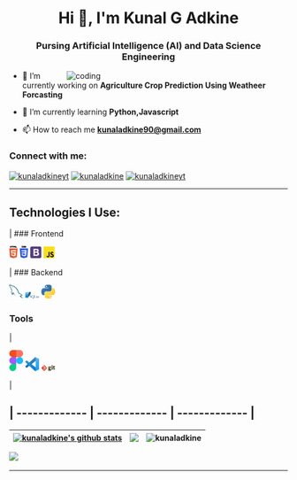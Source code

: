 <h1 align="center">Hi 👋, I'm Kunal G Adkine</h1>
<h3 align="center"> Pursing Artificial Intelligence (AI) and Data Science Engineering</h3>

<img align="right" alt="coding" width="400" src="https://user-images.githubusercontent.com/55389276/140866485-8fb1c876-9a8f-4d6a-98dc-08c4981eaf70.gif">


- 🔭 I’m currently working on **Agriculture Crop Prediction Using Weatheer Forcasting**

- 🌱 I’m currently learning **Python,Javascript**

- 📫 How to reach me **kunaladkine90@gmail.com**

<h3 align="left">Connect with me:</h3>
<p align="left">
<a href="https://codepen.io/kunaladkineyt" target="blank"><img align="center" src="https://raw.githubusercontent.com/rahuldkjain/github-profile-readme-generator/master/src/images/icons/Social/codepen.svg" alt="kunaladkineyt" height="30" width="40" /></a>
<a href="https://linkedin.com/in/kunaladkine" target="blank"><img align="center" src="https://raw.githubusercontent.com/rahuldkjain/github-profile-readme-generator/master/src/images/icons/Social/linked-in-alt.svg" alt="kunaladkine" height="30" width="40" /></a>
<a href="https://instagram.com/kunaladkineyt" target="blank"><img align="center" src="https://raw.githubusercontent.com/rahuldkjain/github-profile-readme-generator/master/src/images/icons/Social/instagram.svg" alt="kunaladkineyt" height="30" width="40" /></a>
</p>

---

## Technologies I Use:
| ### Frontend
<div>
  <img src ="./images/html-5.svg" alt="HTML5" width="3%" title='HTML5'/>
  <img src ="./images/css-3.svg" alt="CSS3" width="3%" title='CSS3'/>
  <img src ="./images/bootstrap.svg" alt="Bootstrap" width="4%" title='Bootstrap'/>
  <img src ="./images/javascript.svg" alt="JavaScript" width="4%" title='JavaScript'/>
</div>

| ### Backend
<div>
<!--   <img src ="./images/nodejs.svg" alt="Node.js" width="5%" title='Node.js'/>
  <img src ="./images/express.svg" alt="Express" width="5%" title='Express'/>
  <img src ="./images/mongodb.svg" alt="MongoDB" width="5%" title='MongoDB'/> -->
  <img src ="./images/mysql.svg" alt="MySQL" width="5%" title='MySQL'/>
  <img src ="./images/sqlite.svg" alt="SQLite" width="5%" title='SQLite'/>
  <img src ="./images/python.svg" alt="Python" width="5%" title='Python'/>
<!--   <img src ="./images/flask.svg" alt="Flask" width="5%" title='Flask'/>
  <img src ="./images/django.svg" alt="Django" width="5%" title='Django'/> -->
</div>

### Tools
| <div>
  <img src ="./images/figma.svg" alt="Figma" width="5%" title='Figma'/>
  <img src ="./images/visual-studio-code.svg" alt="VS Code" width="5%" title='Visual Studio Code'/>
  <img src ="./images/git.svg" alt="Git" width="5%" title='Git'/>
<!--   <img src ="./images/eslint.svg" alt="ESLint" width="5%" title='ESLint'/>
  <img src ="./images/webpack.svg" alt="Webpack" width="5%" title='Webpack'/>
  <img src ="./images/nodemon.svg" alt="Nodemon" width="5%" title='Nodemon'/> --> |

| ------------- | ------------- | ------------- |
---

| <a href="https://github.com/kunaladkine/github-readme-stats"><img align="center" src="https://github-readme-stats.vercel.app/api?username=kunaladkine&show_icons=true&include_all_commits=true&theme=buefy&hide_border=true" alt="kunaladkine's github stats" /></a> | <a href="https://github.com/kunaladkine/github-readme-stats"><img align="center" src="https://github-readme-stats.vercel.app/api/top-langs/?username=kunaladkine&layout=compact&theme=buefy&hide_border=true" /></a> | <img align="center" src="https://github-readme-streak-stats.herokuapp.com/?user=kunaladkine&" alt="kunaladkine" /> | 
| ------------- | ------------- | ------------- |

![](https://komarev.com/ghpvc/?username=kunaladkine&color=green)

---
